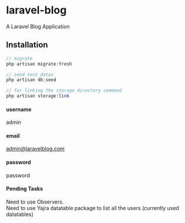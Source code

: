 # laravel-blog
A Laravel Blog Application

## Installation

```php
// migrate
php artisan migrate:fresh

// seed test datas
php artisan db:seed

// for linking the storage directory command
php artisan storage:link
```
#### username
admin
#### email
admin@laravelblog.com
#### password
password

#### Pending Tasks
Need to use Observers.<br>
Need to use Yajra datatable package to list all the users (currently used datatables)
